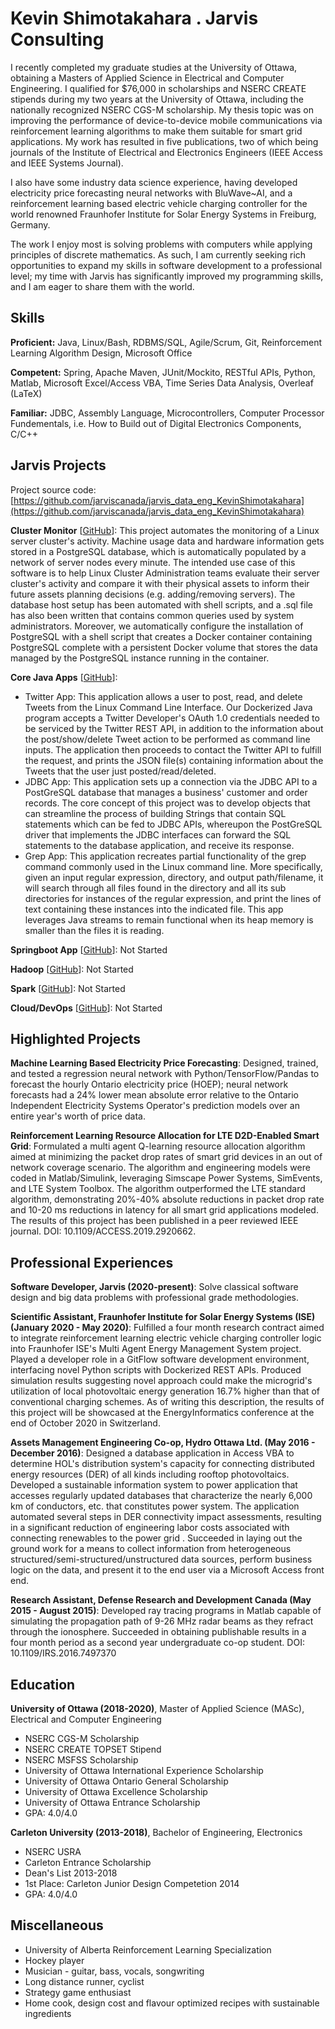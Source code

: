 # Kevin Shimotakahara . Jarvis Consulting

I recently completed my graduate studies at the University of Ottawa, obtaining a Masters of Applied Science in Electrical and Computer Engineering. I qualified for $76,000 in scholarships and NSERC CREATE stipends during my two years at the University of Ottawa, including the nationally recognized NSERC CGS-M scholarship. My thesis topic was on improving the performance of device-to-device mobile communications via reinforcement learning algorithms to make them suitable for smart grid applications. My work has resulted in five publications, two of which being journals of the Institute of Electrical and Electronics Engineers (IEEE Access and IEEE Systems Journal).

 I also have some industry data science experience, having developed electricity price forecasting neural networks with BluWave~AI, and a reinforcement learning based electric vehicle charging controller for the world renowned Fraunhofer Institute for Solar Energy Systems in Freiburg, Germany. 


The work I enjoy most is solving problems with computers while applying principles of discrete mathematics. As such, I am currently seeking rich opportunities to expand my skills in software development to a professional level; my time with Jarvis has significantly improved my programming skills, and I am eager to share them with the world.

## Skills

**Proficient:** Java, Linux/Bash, RDBMS/SQL, Agile/Scrum, Git, Reinforcement Learning Algorithm Design, Microsoft Office

**Competent:** Spring, Apache Maven, JUnit/Mockito, RESTful APIs, Python, Matlab, Microsoft Excel/Access VBA, Time Series Data Analysis, Overleaf (LaTeX)

**Familiar:** JDBC, Assembly Language, Microcontrollers, Computer Processor Fundementals, i.e. How to Build out of Digital Electronics Components, C/C++

## Jarvis Projects

Project source code: [https://github.com/jarviscanada/jarvis_data_eng_KevinShimotakahara](https://github.com/jarviscanada/jarvis_data_eng_KevinShimotakahara)


**Cluster Monitor** [[GitHub](https://github.com/jarviscanada/jarvis_data_eng_KevinShimotakahara/tree/master/linux_sql)]: This project automates the monitoring of a Linux server cluster's activity. Machine usage data and hardware information gets stored in a PostgreSQL database, which is automatically populated by a network of server nodes every minute. The intended use case of this software is to help Linux Cluster Administration teams evaluate their server cluster's activity and compare it with their physical assets to inform their future assets planning decisions (e.g. adding/removing servers).
The database host setup has been automated with shell scripts, and a .sql file has also been written that contains common queries used by system administrators. Moreover, we automatically configure the installation of PostgreSQL with a shell script that creates a Docker container containing PostgreSQL complete with a persistent Docker volume that stores the data managed by the PostgreSQL instance running in the container.

**Core Java Apps** [[GitHub](https://github.com/jarviscanada/jarvis_data_eng_KevinShimotakahara/tree/master/core_java)]:
      
  - Twitter App: This application allows a user to post, read, and delete Tweets from the Linux Command Line Interface. Our Dockerized Java program accepts a Twitter Developer's OAuth 1.0 credentials needed to be serviced by the Twitter REST API, in addition to the information about the post/show/delete Tweet action to be performed as command line inputs. The application then proceeds to contact the Twitter API to fulfill the request, and prints the JSON file(s) containing information about the Tweets that the user just posted/read/deleted.
  - JDBC App: This application sets up a connection via the JDBC API to a PostGreSQL database that manages a business' customer and order records. The core concept of this project was to develop objects that can streamline the process of building Strings that contain SQL statements which can be fed to JDBC APIs, whereupon the PostGreSQL driver that implements the JDBC interfaces can forward the SQL statements to the database application, and receive its response.
  - Grep App: This application recreates partial functionality of the grep command commonly used in the Linux command line. More specifically, given an input regular expression, directory, and output path/filename, it will search through all files found in the directory and all its sub directories for instances of the regular expression, and print the lines of text containing these instances into the indicated file. This app leverages Java streams to remain functional when its heap memory is smaller than the files it is reading.

**Springboot App** [[GitHub](https://github.com/jarviscanada/jarvis_data_eng_KevinShimotakahara/tree/master/springboot)]: Not Started

**Hadoop** [[GitHub](https://github.com/jarviscanada/jarvis_data_eng_KevinShimotakahara/tree/master/hadoop)]: Not Started

**Spark** [[GitHub](https://github.com/jarviscanada/jarvis_data_eng_KevinShimotakahara/tree/master/spark)]: Not Started

**Cloud/DevOps** [[GitHub](https://github.com/jarviscanada/jarvis_data_eng_KevinShimotakahara/tree/master/cloud_devops)]: Not Started


## Highlighted Projects
**Machine Learning Based Electricity Price Forecasting**: Designed, trained, and tested a regression neural network with Python/TensorFlow/Pandas to forecast the hourly Ontario electricity price (HOEP); neural network forecasts had a 24% lower mean absolute error relative to the Ontario Independent Electricity Systems Operator's prediction models over an entire year's worth of price data.

**Reinforcement Learning Resource Allocation for LTE D2D-Enabled Smart Grid**: Formulated a multi agent Q-learning resource allocation algorithm aimed at minimizing the packet drop rates of smart grid devices in an out of network coverage scenario. The algorithm and engineering models were coded in Matlab/Simulink, leveraging Simscape Power Systems, SimEvents, and LTE System Toolbox. The algorithm outperformed the LTE standard algorithm, demonstrating 20%-40% absolute reductions in packet drop rate and 10-20 ms reductions in latency for all smart grid applications modeled. The results of this project has been published in a peer reviewed IEEE journal. DOI: 10.1109/ACCESS.2019.2920662.


## Professional Experiences

**Software Developer, Jarvis (2020-present)**: Solve classical software design and big data problems with professional grade methodologies.

**Scientific Assistant, Fraunhofer Institute for Solar Energy Systems (ISE) (January 2020 - May 2020)**: Fulfilled a four month research contract aimed to integrate reinforcement learning electric vehicle charging controller logic into Fraunhofer ISE's Multi Agent Energy Management System project. Played a developer role in a GitFlow software development environment, interfacing novel Python scripts with Dockerized REST APIs. Produced simulation results suggesting novel approach could make the microgrid's utilization of local photovoltaic energy generation 16.7% higher than that of conventional charging schemes. As of writing this description, the results of this project will be showcased at the EnergyInformatics conference at the end of October 2020 in Switzerland.

**Assets Management Engineering Co-op, Hydro Ottawa Ltd. (May 2016 - December 2016)**: Designed a database application in Access VBA to determine HOL's distribution system's capacity for connecting distributed energy resources (DER) of all kinds including rooftop photovoltaics. Developed a sustainable information system to power application that accesses regularly updated databases that characterize the nearly 6,000 km of conductors, etc. that constitutes power system. The application automated several steps in DER connectivity impact assessments, resulting in a significant reduction of engineering labor costs associated with connecting renewables to the power grid . Succeeded in laying out the ground work for a means to collect information from heterogeneous structured/semi-structured/unstructured data sources, perform business logic on the data, and present it to the end user via a Microsoft Access front end.

**Research Assistant, Defense Research and Development Canada (May 2015 - August 2015)**: Developed ray tracing programs in Matlab capable of simulating the propagation path of 9-26 MHz radar beams as they refract through the ionosphere. Succeeded in obtaining publishable results in a four month period as a second year undergraduate co-op student. DOI: 10.1109/IRS.2016.7497370


## Education
**University of Ottawa (2018-2020)**, Master of Applied Science (MASc), Electrical and Computer Engineering
- NSERC CGS-M Scholarship
- NSERC CREATE TOPSET Stipend
- NSERC MSFSS Scholarship
- University of Ottawa International Experience Scholarship
- University of Ottawa Ontario General Scholarship
- University of Ottawa Excellence Scholarship
- University of Ottawa Entrance Scholarship
- GPA: 4.0/4.0

**Carleton University (2013-2018)**, Bachelor of Engineering, Electronics
- NSERC USRA
- Carleton Entrance Scholarship
- Dean's List 2013-2018
- 1st Place: Carleton Junior Design Competetion 2014
- GPA: 4.0/4.0


## Miscellaneous
- University of Alberta Reinforcement Learning Specialization
- Hockey player
- Musician - guitar, bass, vocals, songwriting
- Long distance runner, cyclist
- Strategy game enthusiast
- Home cook, design cost and flavour optimized recipes with sustainable ingredients